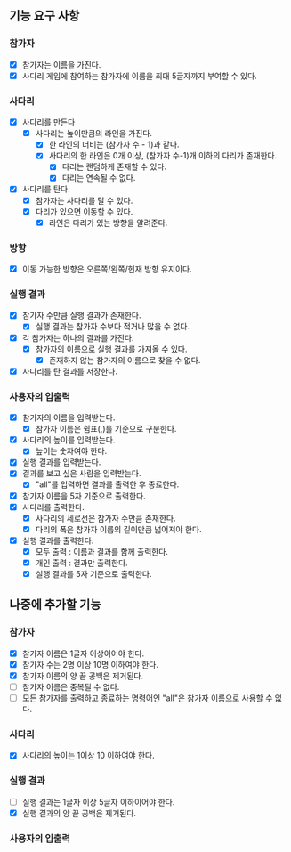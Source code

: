 ## 기능 요구 사항

### 참가자

- [x] 참가자는 이름을 가진다.
- [x] 사다리 게임에 참여하는 참가자에 이름을 최대 5글자까지 부여할 수 있다.

### 사다리

- [x] 사다리를 만든다
    - [x] 사다리는 높이만큼의 라인을 가진다.
        - [x] 한 라인의 너비는 (참가자 수 - 1)과 같다.
        - [x] 사다리의 한 라인은 0개 이상, (참가자 수-1)개 이하의 다리가 존재한다.
            - [x] 다리는 랜덤하게 존재할 수 있다.
            - [x] 다리는 연속될 수 없다.
- [x] 사다리를 탄다.
    - [x] 참가자는 사다리를 탈 수 있다.
    - [x] 다리가 있으면 이동할 수 있다.
        - [x] 라인은 다리가 있는 방향을 알려준다.

### 방향

- [x] 이동 가능한 방향은 오른쪽/왼쪽/현재 방향 유지이다.

### 실행 결과

- [x] 참가자 수만큼 실행 결과가 존재한다.
    - [x] 실행 결과는 참가자 수보다 적거나 많을 수 없다.
- [x] 각 참가자는 하나의 결과를 가진다.
    - [x] 참가자의 이름으로 실행 결과를 가져올 수 있다.
        - [x] 존재하지 않는 참가자의 이름으로 찾을 수 없다.
- [x] 사다리를 탄 결과를 저장한다.

### 사용자의 입출력

- [x] 참가자의 이름을 입력받는다.
    - [x] 참가자 이름은 쉼표(,)를 기준으로 구분한다.
- [x] 사다리의 높이를 입력받는다.
    - [x] 높이는 숫자여야 한다.
- [x] 실행 결과를 입력받는다.
- [x] 결과를 보고 싶은 사람을 입력받는다.
    - [x] "all"를 입력하면 결과를 출력한 후 종료한다.
- [x] 참가자 이름을 5자 기준으로 출력한다.
- [x] 사다리를 출력한다.
    - [x] 사다리의 세로선은 참가자 수만큼 존재한다.
    - [x] 다리의 폭은 참가자 이름의 길이만큼 넓어져야 한다.
- [x] 실행 결과를 출력한다.
    - [x] 모두 출력 : 이름과 결과를 함께 출력한다.
    - [x] 개인 출력 : 결과만 출력한다.
    - [x] 실행 결과를 5자 기준으로 출력한다.

## 나중에 추가할 기능

### 참가자

- [x] 참가자 이름은 1글자 이상이어야 한다.
- [x] 참가자 수는 2명 이상 10명 이하여야 한다.
- [x] 참가자 이름의 양 끝 공백은 제거된다.
- [ ] 참가자 이름은 중복될 수 없다.
- [ ] 모든 참가자를 출력하고 종료하는 명령어인 "all"은 참가자 이름으로 사용할 수 없다.

### 사다리

- [x] 사다리의 높이는 1이상 10 이하여야 한다.

### 실행 결과

- [ ] 실행 결과는 1글자 이상 5글자 이하이어야 한다.
- [x] 실행 결과의 양 끝 공백은 제거된다.

### 사용자의 입출력
